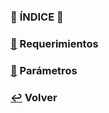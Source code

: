 ### :round_pushpin: **ÍNDICE** :round_pushpin:

### [:pushpin:](requerimientos/README.md) Requerimientos
### [:pushpin:](parametros/README.md) Parámetros
### [:leftwards_arrow_with_hook:](..) Volver
